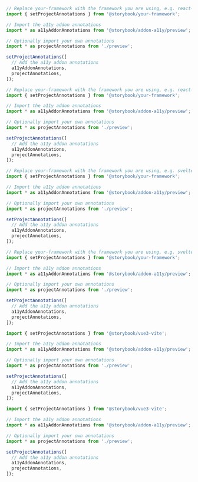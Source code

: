 ```ts filename=".storybook/vitest.setup.ts" renderer="react" language="ts"
// Replace your-framework with the framework you are using, e.g. react-vite, nextjs, nextjs-vite, etc.
import { setProjectAnnotations } from '@storybook/your-framework';

// Import the a11y addon annotations
import * as a11yAddonAnnotations from '@storybook/addon-a11y/preview';

// Optionally import your own annotations
import * as projectAnnotations from './preview';

setProjectAnnotations([
  // Add the a11y addon annotations
  a11yAddonAnnotations,
  projectAnnotations,
]);
```

```js filename=".storybook/vitest.setup.js" renderer="react" language="js"
// Replace your-framework with the framework you are using, e.g. react-vite, nextjs, nextjs-vite, etc.
import { setProjectAnnotations } from '@storybook/your-framework';

// Import the a11y addon annotations
import * as a11yAddonAnnotations from '@storybook/addon-a11y/preview';

// Optionally import your own annotations
import * as projectAnnotations from './preview';

setProjectAnnotations([
  // Add the a11y addon annotations
  a11yAddonAnnotations,
  projectAnnotations,
]);
```

```ts filename=".storybook/vitest.setup.ts" renderer="svelte" language="ts"
// Replace your-framework with the framework you are using, e.g. sveltekit or svelte-vite
import { setProjectAnnotations } from '@storybook/your-framework';

// Import the a11y addon annotations
import * as a11yAddonAnnotations from '@storybook/addon-a11y/preview';

// Optionally import your own annotations
import * as projectAnnotations from './preview';

setProjectAnnotations([
  // Add the a11y addon annotations
  a11yAddonAnnotations,
  projectAnnotations,
]);
```

```js filename=".storybook/vitest.setup.js" renderer="svelte" language="js"
// Replace your-framework with the framework you are using, e.g. sveltekit or svelte-vite
import { setProjectAnnotations } from '@storybook/your-framework';

// Import the a11y addon annotations
import * as a11yAddonAnnotations from '@storybook/addon-a11y/preview';

// Optionally import your own annotations
import * as projectAnnotations from './preview';

setProjectAnnotations([
  // Add the a11y addon annotations
  a11yAddonAnnotations,
  projectAnnotations,
]);
```

```ts filename=".storybook/vitest.setup.ts" renderer="vue" language="ts"
import { setProjectAnnotations } from '@storybook/vue3-vite';

// Import the a11y addon annotations
import * as a11yAddonAnnotations from '@storybook/addon-a11y/preview';

// Optionally import your own annotations
import * as projectAnnotations from './preview';

setProjectAnnotations([
  // Add the a11y addon annotations
  a11yAddonAnnotations,
  projectAnnotations,
]);
```

```js filename=".storybook/vitest.setup.js" renderer="vue" language="js"
import { setProjectAnnotations } from '@storybook/vue3-vite';

// Import the a11y addon annotations
import * as a11yAddonAnnotations from '@storybook/addon-a11y/preview';

// Optionally import your own annotations
import * as projectAnnotations from './preview';

setProjectAnnotations([
  // Add the a11y addon annotations
  a11yAddonAnnotations,
  projectAnnotations,
]);
```
